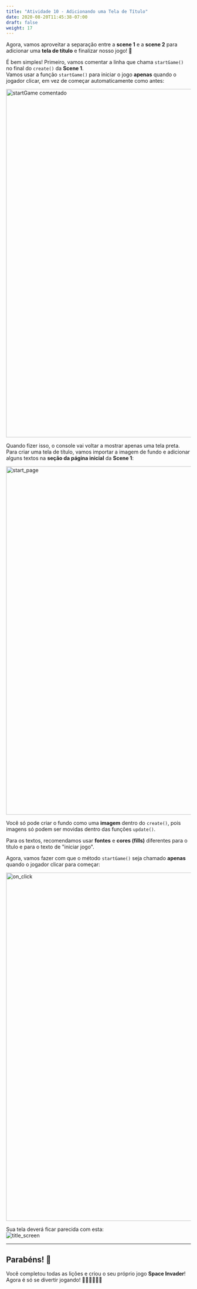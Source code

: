 ```yaml
---
title: "Atividade 10 - Adicionando uma Tela de Título"
date: 2020-08-20T11:45:38-07:00
draft: false
weight: 17
---
```


Agora, vamos aproveitar a separação entre a **scene 1** e a **scene 2** para adicionar uma **tela de título** e finalizar nosso jogo! 🎯

É bem simples! Primeiro, vamos comentar a linha que chama `startGame()` no final do `create()` da **Scene 1**.  
Vamos usar a função `startGame()` para iniciar o jogo **apenas** quando o jogador clicar, em vez de começar automaticamente como antes:

<!--- ![startGame()](../media/11/comment_out.png)--->  
<img src="../media/11/comment_out.png" alt="startGame comentado" style="width:950px;"/>

Quando fizer isso, o console vai voltar a mostrar apenas uma tela preta.  
Para criar uma tela de título, vamos importar a imagem de fundo e adicionar alguns textos na **seção da página inicial** da **Scene 1**:

<!--- ![start_page](../media/11/start_page.png)--->  
<img src="../media/11/start_page.png" alt="start_page" style="width:950px;"/>

Você só pode criar o fundo como uma **imagem** dentro do `create()`, pois imagens só podem ser movidas dentro das funções `update()`.

Para os textos, recomendamos usar **fontes** e **cores (fills)** diferentes para o título e para o texto de "iniciar jogo".

Agora, vamos fazer com que o método `startGame()` seja chamado **apenas** quando o jogador clicar para começar:

<!--- ![on_click](../media/11/on_click.png)--->  
<img src="../media/11/on_click.png" alt="on_click" style="width:950px;"/>

Sua tela deverá ficar parecida com esta:  
![title_screen](../media/11/title_screen.gif)

---

## Parabéns! 🎉

Você completou todas as lições e criou o seu próprio jogo **Space Invader**!  
Agora é só se divertir jogando! 👏🏽👏🏽👏🏽
